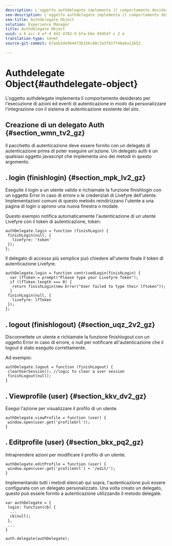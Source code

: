 ```yaml
---
description: L'oggetto authdelegate implementa il comportamento desiderato per l'esecuzione di azioni ed eventi di autenticazione in modo da personalizzare l'integrazione con il sistema di autenticazione esistente del sito.
seo-description: L'oggetto authdelegate implementa il comportamento desiderato per l'esecuzione di azioni ed eventi di autenticazione in modo da personalizzare l'integrazione con il sistema di autenticazione esistente del sito.
seo-title: Authdelegate Object
solution: Experience Manager
title: Authdelegate Object
uuid: a 6 acc 4 ef-d 442-4782-9 bfa-bbe 494547 c 2 e
translation-type: tm+mt
source-git-commit: 67aeb3de964473b326c88c3a3f81ff48a6a12652

---
```



# Authdelegate Object{#authdelegate-object}

L&#39;oggetto authdelegate implementa il comportamento desiderato per l&#39;esecuzione di azioni ed eventi di autenticazione in modo da personalizzare l&#39;integrazione con il sistema di autenticazione esistente del sito.

## Creazione di un delegato Auth {#section_wmn_tv2_gz}

Il pacchetto di autenticazione deve essere fornito con un delegato di autenticazione prima di poter eseguire un&#39;azione. Un delegato auth è un qualsiasi oggetto javascript che implementa uno dei metodi in questo argomento.

## . login (finishlogin) {#section_mpk_lv2_gz}

Eseguite il login a un utente valido e richiamate la funzione finishlogin con un oggetto Error in caso di errore o le credenziali di Livefyre dell&#39;utente. Implementazioni comuni di questo metodo reindirizzano l&#39;utente a una pagina di login o aprono una nuova finestra o modale.

Questo esempio notifica automaticamente l&#39;autenticazione di un utente Livefyre con il token di autenticazione, token:

```
authDelegate.login = function (finishLogin) { 
 finishLogin(null, { 
   livefyre: 'token' 
 }); 
};
```

Il delegato di accesso più semplice può chiedere all&#39;utente finale il token di autenticazione Livefyre.

```
authDelegate.login = function contrivedLogin(finishLogin) { 
  var lfToken = prompt("Please type your Livefyre Token");  
  if (lfToken.length === 0) { 
   return finishLogin(new Error("User failed to type their lftoken")); 
  }  
 finishLogin(null, { 
   livefyre: lfToken 
 }); 
};
```

## . logout (finishlogout) {#section_uqz_2v2_gz}

Disconnettete un utente e richiamate la funzione finishlogout con un oggetto Error in caso di errore, o null per notificare all&#39;autenticazione che il logout è stato eseguito correttamente.

Ad esempio:

```
authDelegate.logout = function (finishLogout) { 
 clearUserSession(); //logic to clear a user session  
 finishLogout(null); 
}
```

## . Viewprofile (user) {#section_kkv_dv2_gz}

Esegui l&#39;azione per visualizzare il profilo di un utente.

```
authDelegate.viewProfile = function (user) { 
 window.open(user.get('profileUrl')); 
}
```

## . Editprofile (user) {#section_bkx_pq2_gz}

Intraprendere azioni per modificare il profilo di un utente.

```
authDelegate.editProfile = function (user) { 
 window.open(user.get('profileUrl') + '/edit/'); 
}
```

Implementando tutti i metodi elencati qui sopra, l&#39;autenticazione può essere configurata con un delegato personalizzato. Una volta creato un delegato, questo può essere fornito a autenticazione utilizzando il metodo delegate.

```
var authDelegate = { 
 login: function(cb) { 
  ... 
  cb(null); 
 }, 
 ... 
} 
  
auth.delegate(authDelegate);
```

